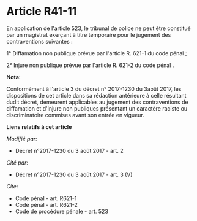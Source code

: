 # Article R41-11

En application de l'article 523, le tribunal de police ne peut être constitué par un magistrat exerçant à titre temporaire
pour le jugement des contraventions suivantes :

1° Diffamation non publique prévue par l'article R. 621-1 du code pénal ;

2° Injure non publique prévue par l'article R. 621-2 du code pénal .

**Nota:**

Conformément à l'article 3 du décret n° 2017-1230 du 3août 2017, les dispositions de cet article dans sa rédaction antérieure
à celle résultant dudit décret, demeurent applicables au jugement des contraventions de diffamation et d'injure non publiques
présentant un caractère raciste ou discriminatoire commises avant son entrée en vigueur.

**Liens relatifs à cet article**

_Modifié par_:

  - Décret n°2017-1230 du 3 août 2017 - art. 2

_Cité par_:

  - Décret n°2017-1230 du 3 août 2017 - art. 3 (V)

_Cite_:

  - Code pénal - art. R621-1
  - Code pénal - art. R621-2
  - Code de procédure pénale - art. 523
